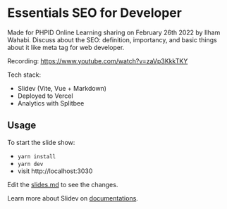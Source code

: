 # Essentials SEO for Developer

Made for PHPID Online Learning sharing on February 26th 2022 by Ilham Wahabi. Discuss about the SEO: definition, importancy, and basic things about it like meta tag for web developer.

Recording: https://www.youtube.com/watch?v=zaVp3KkkTKY

Tech stack:
- Slidev (Vite, Vue + Markdown)
- Deployed to Vercel
- Analytics with Splitbee

## Usage

To start the slide show:

- `yarn install`
- `yarn dev`
- visit http://localhost:3030

Edit the [slides.md](./slides.md) to see the changes.

Learn more about Slidev on [documentations](https://sli.dev/).
